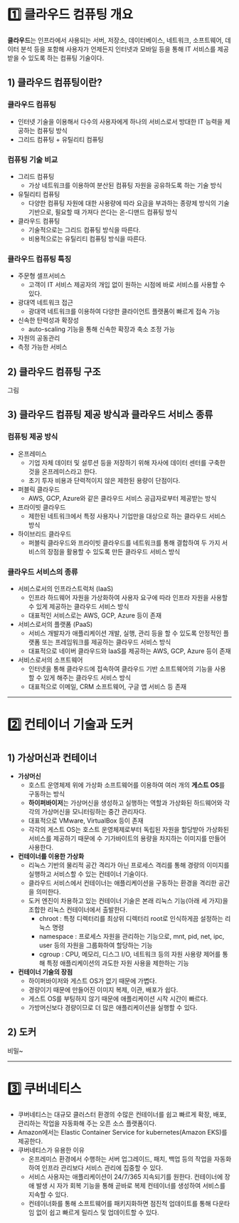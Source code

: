 # 1️⃣ 클라우드 컴퓨팅 개요

**클라우드**는 인프라에서 사용되는 서버, 저장소, 데이터베이스, 네트워크, 소프트웨어, 데이터 분석 등을 포함해 사용자가 언제든지 인터넷과 모바일 등을 통해 IT 서비스를 제공받을 수 있도록 하는 컴퓨팅 기술이다.

## 1) 클라우드 컴퓨팅이란?

### **클라우드 컴퓨팅**

- 인터넷 기술을 이용해서 다수의 사용자에게 하나의 서비스로서 방대한 IT 능력을 제공하는 컴퓨팅 방식
- 그리드 컴퓨팅 + 유틸리티 컴퓨팅

### **컴퓨팅 기술 비교**

- 그리드 컴퓨팅
    - 가상 네트워크를 이용하여 분산된 컴퓨팅 자원을 공유하도록 하는 기술 방식
- 유틸리티 컴퓨팅
    - 다양한 컴퓨팅 자원에 대한 사용량에 따라 요금을 부과하는 종량제 방식의 기술 기반으로, 필요할 때 가져다 쓴다는 온-디맨드 컴퓨팅 방식
- 클라우드 컴퓨팅
    - 기술적으로는 그리드 컴퓨팅 방식을 따른다.
    - 비용적으로는 유틸리티 컴퓨팅 방식을 따른다.

### 클라우드 컴퓨팅 특징

- 주문형 셀프서비스
    - 고객이 IT 서비스 제공자의 개입 없이 원하는 시점에 바로 서비스를 사용할 수 있다.
- 광대역 네트워크 접근
    - 광대역 네트워크를 이용하여 다양한 클라이언트 플랫폼이 빠르게 접속 가능
- 신속한 탄력성과 확장성
    - auto-scaling 기능을 통해 신속한 확장과 축소 조정 가능
- 자원의 공동관리
- 측정 가능한 서비스

## 2) 클라우드 컴퓨팅 구조

그림

## 3) 클라우드 컴퓨팅 제공 방식과 클라우드 서비스 종류

### 컴퓨팅 제공 방식

- 온프레미스
    - 기업 자체 데이터 및 설루션 등을 저장하기 위해 자사에 데이터 센터를 구축한 것을 온프레미스라고 한다.
    - 초기 투자 비용과 단력적이지 않은 제한된 용량이 단점이다.
- 퍼블릭 클라우드
    - AWS, GCP, Azure와 같은 클라우드 서비스 공급자로부터 제공받는 방식
- 프라이빗 클라우드
    - 제한된 네트워크에서 특정 사용자나 기업만을 대상으로 하는 클라우드 서비스 방식
- 하이브리드 클라우드
    - 퍼블릭 클라우드와 프라이빗 클라우드를 네트워크를 통해 결합하여 두 가지 서비스의 장점을 활용할 수 있도록 만든 클라우드 서비스 방식

### 클라우드 서비스의 종류

- 서비스로서의 인프라스트럭처 (IaaS)
    - 인프라 하드웨어 자원을 가상화하여 사용자 요구에 따라 인프라 자원을 사용할 수 있게 제공하는 클라우드 서비스 방식
    - 대표적인 서비스로는 AWS, GCP, Azure 등이 존재
- 서비스로서의 플랫폼 (PaaS)
    - 서비스 개발자가 애플리케이션 개발, 실행, 관리 등을 할 수 있도록 안정적인 플랫폼 또는 프레임워크를 제공하는 클라우드 서비스 방식
    - 대표적으로 네이버 클라우드와 IaaS를 제공하는 AWS, GCP, Azure 등이 존재
- 서비스로서의 소프트웨어
    - 인터넷을 통해 클라우드에 접속하여 클라우드 기반 소프트웨어의 기능을 사용할 수 있게 해주는 클라우드 서비스 방식
    - 대표적으로 이메일, CRM 소프트웨어, 구글 앱 서비스 등 존재

---

# 2️⃣ 컨테이너 기술과 도커

## 1) 가상머신과 컨테이너

- **가상머신**
    - 호스트 운영체제 위에 가상화 소프트웨어를 이용하여 여러 개의 **게스트 OS**를 구동하는 방식
    - **하이퍼바이저**는 가상머신을 생성하고 실행하는 역할과 가상화된 하드웨어와 각각의 가상머신을 모니터링하는 중간 관리자다.
    - 대표적으로 VMware, VirtualBox 등이 존재
    - 각각의 게스트 OS는 호스트 운영체제로부터 독립된 자원을 할당받아 가상화된 서비스를 제공하기 때문에 수 기가바이트의 용량을 차지하는 이미지를 만들어 사용한다.
- **컨테이너를 이용한 가상화**
    - 리눅스 기반의 물리적 공간 격리가 아닌 프로세스 격리를 통해 경량의 이미지를 실행하고 서비스할 수 있는 컨테이너 기술이다.
    - 클라우드 서비스에서 컨테이너는 애플리케이션을 구동하는 환경을 격리한 공간을 의미한다.
    - 도커 엔진이 차용하고 있는 컨테이너 기술은 본래 리눅스 기능(아래 세 가지)을 조합한 리눅스 컨테이너에서 출발한다.
        - chroot : 특정 디렉터리를 최상위 디렉터리 root로 인식하게끔 설정하는 리눅스 명령
        - namespace : 프로세스 자원을 관리하는 기능으로, mnt, pid, net, ipc, user 등의 자원을 그룹화하여 할당하는 기능
        - cgroup : CPU, 메모리, 디스그 I/O, 네트워크 등의 자원 사용량 제어를 통해 특정 애플리케이션의 과도한 자원 사용을 제한하는 기능
- **컨테이너 기술의 장점**
    - 하이퍼바이저와 게스트 OS가 없기 때문에 가볍다.
    - 경량이기 때문에 만들어진 이미지 복제, 이관, 배포가 쉽다.
    - 게스트 OS를 부팅하지 않기 때문에 애플리케이션 시작 시간이 빠르다.
    - 가방머신보다 경량이므로 더 많은 애플리케이션을 실행할 수 있다.
    

## 2) 도커
비밀~

---

# 3️⃣ 쿠버네티스

- 쿠버네티스는 대규모 클러스터 환경의 수많은 컨테이너를 쉽고 빠르게 확장, 배포, 관리하는 작업을 자동화해 주는 오픈 소스 플랫폼이다.
- Amazon에서는 Elastic Container Service for kubernetes(Amazon EKS)를 제공한다.
- 쿠버네티스가 유용한 이유
    - 온프레미스 환경에서 수행하는 서버 업그레이드, 패치, 백업 등의 작업을 자동화하여 인프라 관리보다 서비스 관리에 집중할 수 있다.
    - 서비스 사용자는 애플리케이션이 24/7/365 지속되기를 원한다. 컨테이너에 장애 발생 시 자가 회복 기능을 통해 곧바로 복제 컨테이너를 생성하여 서비스를 지속할 수 있다.
    - 컨테이너화를 통해 소프트웨어를 패키지화하면 점진적 업데이트를 통해 다운타임 없이 쉽고 빠르게 릴리스 및 업데이트할 수 있다.
